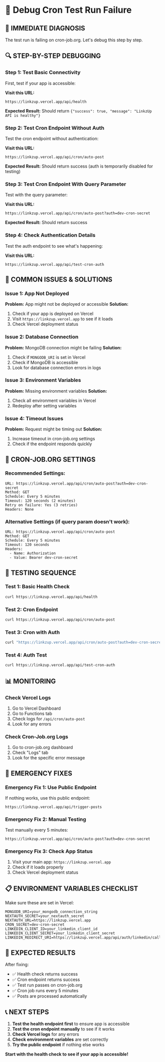 # 🔧 Debug Cron Test Run Failure

## 🚨 IMMEDIATE DIAGNOSIS

The test run is failing on cron-job.org. Let's debug this step by step.

## 🔍 STEP-BY-STEP DEBUGGING

### Step 1: Test Basic Connectivity
First, test if your app is accessible:

**Visit this URL:**
```
https://linkzup.vercel.app/api/health
```

**Expected Result:** Should return `{"success": true, "message": "LinkzUp API is healthy"}`

### Step 2: Test Cron Endpoint Without Auth
Test the cron endpoint without authentication:

**Visit this URL:**
```
https://linkzup.vercel.app/api/cron/auto-post
```

**Expected Result:** Should return success (auth is temporarily disabled for testing)

### Step 3: Test Cron Endpoint With Query Parameter
Test with the query parameter:

**Visit this URL:**
```
https://linkzup.vercel.app/api/cron/auto-post?auth=dev-cron-secret
```

**Expected Result:** Should return success

### Step 4: Check Authentication Details
Test the auth endpoint to see what's happening:

**Visit this URL:**
```
https://linkzup.vercel.app/api/test-cron-auth
```

## 🚨 COMMON ISSUES & SOLUTIONS

### Issue 1: App Not Deployed
**Problem:** App might not be deployed or accessible
**Solution:**
1. Check if your app is deployed on Vercel
2. Visit `https://linkzup.vercel.app` to see if it loads
3. Check Vercel deployment status

### Issue 2: Database Connection
**Problem:** MongoDB connection might be failing
**Solution:**
1. Check if `MONGODB_URI` is set in Vercel
2. Check if MongoDB is accessible
3. Look for database connection errors in logs

### Issue 3: Environment Variables
**Problem:** Missing environment variables
**Solution:**
1. Check all environment variables in Vercel
2. Redeploy after setting variables

### Issue 4: Timeout Issues
**Problem:** Request might be timing out
**Solution:**
1. Increase timeout in cron-job.org settings
2. Check if the endpoint responds quickly

## 🔧 CRON-JOB.ORG SETTINGS

### Recommended Settings:
```
URL: https://linkzup.vercel.app/api/cron/auto-post?auth=dev-cron-secret
Method: GET
Schedule: Every 5 minutes
Timeout: 120 seconds (2 minutes)
Retry on failure: Yes (3 retries)
Headers: None
```

### Alternative Settings (if query param doesn't work):
```
URL: https://linkzup.vercel.app/api/cron/auto-post
Method: GET
Schedule: Every 5 minutes
Timeout: 120 seconds
Headers: 
  - Name: Authorization
  - Value: Bearer dev-cron-secret
```

## 🧪 TESTING SEQUENCE

### Test 1: Basic Health Check
```bash
curl https://linkzup.vercel.app/api/health
```

### Test 2: Cron Endpoint
```bash
curl https://linkzup.vercel.app/api/cron/auto-post
```

### Test 3: Cron with Auth
```bash
curl "https://linkzup.vercel.app/api/cron/auto-post?auth=dev-cron-secret"
```

### Test 4: Auth Test
```bash
curl https://linkzup.vercel.app/api/test-cron-auth
```

## 📊 MONITORING

### Check Vercel Logs
1. Go to Vercel Dashboard
2. Go to Functions tab
3. Check logs for `/api/cron/auto-post`
4. Look for any errors

### Check Cron-Job.org Logs
1. Go to cron-job.org dashboard
2. Check "Logs" tab
3. Look for the specific error message

## 🚨 EMERGENCY FIXES

### Emergency Fix 1: Use Public Endpoint
If nothing works, use this public endpoint:
```
https://linkzup.vercel.app/api/trigger-posts
```

### Emergency Fix 2: Manual Testing
Test manually every 5 minutes:
```
https://linkzup.vercel.app/api/cron/auto-post?auth=dev-cron-secret
```

### Emergency Fix 3: Check App Status
1. Visit your main app: `https://linkzup.vercel.app`
2. Check if it loads properly
3. Check Vercel deployment status

## 📋 ENVIRONMENT VARIABLES CHECKLIST

Make sure these are set in Vercel:
```env
MONGODB_URI=your_mongodb_connection_string
NEXTAUTH_SECRET=your_nextauth_secret
NEXTAUTH_URL=https://linkzup.vercel.app
CRON_SECRET=dev-cron-secret
LINKEDIN_CLIENT_ID=your_linkedin_client_id
LINKEDIN_CLIENT_SECRET=your_linkedin_client_secret
LINKEDIN_REDIRECT_URI=https://linkzup.vercel.app/api/auth/linkedin/callback
```

## 🎯 EXPECTED RESULTS

After fixing:
- ✅ Health check returns success
- ✅ Cron endpoint returns success
- ✅ Test run passes on cron-job.org
- ✅ Cron job runs every 5 minutes
- ✅ Posts are processed automatically

## 📞 NEXT STEPS

1. **Test the health endpoint first** to ensure app is accessible
2. **Test the cron endpoint manually** to see if it works
3. **Check Vercel logs** for any errors
4. **Check environment variables** are set correctly
5. **Try the public endpoint** if nothing else works

**Start with the health check to see if your app is accessible!**
